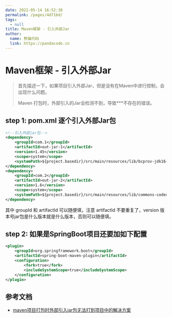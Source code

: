 ```yaml
---
date: 2022-05-14 16:52:38
permalink: /pages/4d71bd/
tags: 
  - null
title: Maven框架 - 引入外部Jar
author: 
  name: 熊猫代码
  link: https://pandacode.cn
---
```


# Maven框架 - 引入外部Jar

> 首先描述一下，如果项目引入外部Jar，但是没有在Maven中进行控制，会出现什么问题。
>
> Maven 打包时，外部引入的Jar会检测不到，导致\*\*\*不存在的错误。

## step 1: pom.xml 逐个引入外部Jar包

```xml
<!--引入外部jar包-->
<dependency>
    <groupId>com.1</groupId>
    <artifactId>out-jar-1</artifactId>
    <version>1.45</version>
    <scope>system</scope>
    <systemPath>${project.basedir}/src/main/resources/lib/bcprov-jdk16-1.45.jar</systemPath>
</dependency>
<dependency>
    <groupId>com.2</groupId>
    <artifactId>out-jar-2</artifactId>
    <version>1.6</version>
    <scope>system</scope>
    <systemPath>${project.basedir}/src/main/resources/lib/commons-codec-1.6.jar</systemPath>
</dependency>
```

其中 groupId 和 artifactId 可以随便填，注意 artifactId 不要重复了，version 版本号jar包是什么版本就是什么版本，否则可以随便填。

## step 2: 如果是SpringBoot项目还要加如下配置

```xml
<plugin>
    <groupId>org.springframework.boot</groupId>
    <artifactId>spring-boot-maven-plugin</artifactId>
    <configuration>
        <fork>true</fork>
        <includeSystemScope>true</includeSystemScope>
    </configuration>
</plugin>
```

## 参考文档

- [maven项目打包时外部引入jar包无法打到项目中的解决方案](https://blog.csdn.net/weixin_42135693/article/details/106643695)
